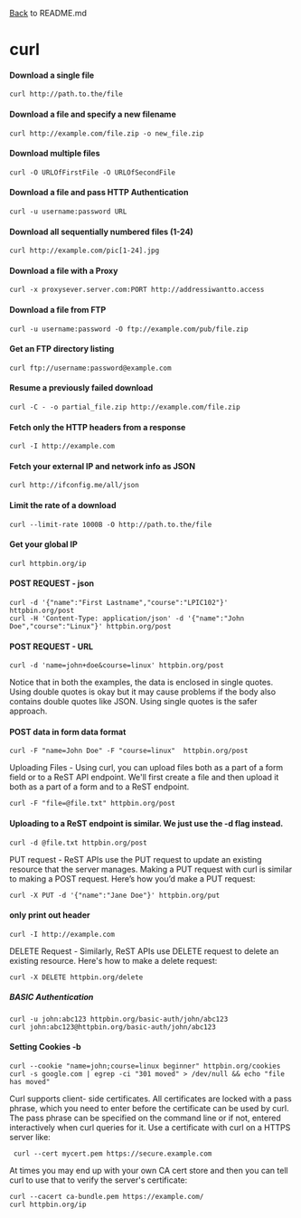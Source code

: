 [Back](README.md) to README.md

# curl

#### Download a single file
```
curl http://path.to.the/file
```

#### Download a file and specify a new filename
```
curl http://example.com/file.zip -o new_file.zip
```

#### Download multiple files
```
curl -O URLOfFirstFile -O URLOfSecondFile
```

#### Download a file and pass HTTP Authentication
```
curl -u username:password URL
```

#### Download all sequentially numbered files (1-24)
```
curl http://example.com/pic[1-24].jpg
```

#### Download a file with a Proxy
```
curl -x proxysever.server.com:PORT http://addressiwantto.access
```

#### Download a file from FTP
```
curl -u username:password -O ftp://example.com/pub/file.zip
```

#### Get an FTP directory listing
```
curl ftp://username:password@example.com
```

#### Resume a previously failed download
```
curl -C - -o partial_file.zip http://example.com/file.zip
```

#### Fetch only the HTTP headers from a response
```
curl -I http://example.com
```

#### Fetch your external IP and network info as JSON
```
curl http://ifconfig.me/all/json
```

#### Limit the rate of a download
```
curl --limit-rate 1000B -O http://path.to.the/file
```

#### Get your global IP
```
curl httpbin.org/ip
```

#### POST REQUEST - json
```
curl -d '{"name":"First Lastname","course":"LPIC102"}' httpbin.org/post
curl -H 'Content-Type: application/json' -d '{"name":"John Doe","course":"Linux"}' httpbin.org/post
```

#### POST REQUEST - URL
```
curl -d 'name=john+doe&course=linux' httpbin.org/post
```

Notice that in both the examples, the data is enclosed in single quotes. Using double quotes is okay but it may cause problems if the body also contains double quotes like JSON. Using single quotes is the safer approach.

#### POST data in form data format
```
curl -F "name=John Doe" -F "course=linux"  httpbin.org/post
```

Uploading Files - Using curl, you can upload files both as a part of a form field or to a ReST API endpoint. We'll first create a file and then upload it both as a part of a form and to a ReST endpoint.
```
curl -F "file=@file.txt" httpbin.org/post
```

#### Uploading to a ReST endpoint is similar. We just use the -d flag instead.
```
curl -d @file.txt httpbin.org/post
```

PUT request - ReST APIs use the PUT request to update an existing resource that the server manages. Making a PUT request with curl is similar to making a POST request. Here’s how you’d make a PUT request:
```
curl -X PUT -d '{"name":"Jane Doe"}' httpbin.org/put
```

#### only print out header
```
curl -I http://example.com
```

DELETE Request - Similarly, ReST APIs use DELETE request to delete an existing resource. Here's how to make a delete request:
```
curl -X DELETE httpbin.org/delete
```

##### BASIC Authentication
```
curl -u john:abc123 httpbin.org/basic-auth/john/abc123
curl john:abc123@httpbin.org/basic-auth/john/abc123
```

#### Setting Cookies -b
```
curl --cookie "name=john;course=linux beginner" httpbin.org/cookies
curl -s google.com | egrep -ci "301 moved" > /dev/null && echo "file has moved"
```

Curl supports client- side certificates. All certificates are locked with a pass phrase, which you need to enter before the certificate can be used by curl. The pass phrase can be specified on the command line or if not, entered interactively when curl queries for it. Use a certificate with curl on a HTTPS server like:
```
 curl --cert mycert.pem https://secure.example.com
```

At times you may end up with your own CA cert store and then you can tell curl to use that to verify the server's certificate:
```
curl --cacert ca-bundle.pem https://example.com/
curl httpbin.org/ip 
```
